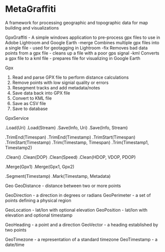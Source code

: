# MetaGraffiti
A framework for processing geographic and topographic data for map building and visualizations


GpxGraffiti - A simple windows application to pre-process gpx files to use in Adobe Lightroom and Google Earth
	-merge		Combines multiple gpx files into a single file - used for geotagging in Lightroom
	-fix		Removes bad data points from a gpx file - cleans up a file with a poor gps signal
	-kml		Converts a gpx file to a kml file - prepares file for visualizing in Google Earth





Gpx
1. Read and parse GPX file to perform distance calculations
2. Remove points with low signial quality or errors
3. Resegment tracks and add metadata/notes
4. Save data back into GPX file
5. Convert to KML file
6. Save as CSV file
7. Save to database

GpxService

.Load(Uri)
.Load(Stream)
.Save(Info, Uri)
.Save(Info, Stream)

.TrimEnd(Timespan)
.TrimEnd(Timestamp)
.TrimStart(Timespan)
.TrimStart(Timestamp)
.Trim(Timestamp, Timespan)
.Trim(Timestamp1, Timestamp2)

.Clean()
.Clean(DOP)
.Clean(Speed)
.Clean(HDOP, VDOP, PDOP)

.Merge(Gpx1)
.Merge(Gpx1, Gpx2)

.Segment(Timestamp)
.Mark(Timestamp, Metadata)













Geo
GeoDistance - distance between two or more points



GeoDirection - a direction in degrees or radians
GeoPerimeter - a set of points defining a physical region

GeoLocation - lat/lon with optional elevation
GeoPosition - lat/lon with elevation and optional timestamp

GeoHeading - a point and a direction
GeoVector - a heading established by two points


GeoTimezone - a representation of a standard timezone
GeoTimestamp - a date/time 